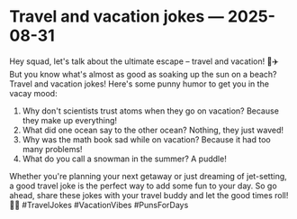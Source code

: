 # Travel and vacation jokes — 2025-08-31

Hey squad, let's talk about the ultimate escape – travel and vacation! 🌴✈️ But you know what's almost as good as soaking up the sun on a beach? Travel and vacation jokes! Here's some punny humor to get you in the vacay mood:

1. Why don't scientists trust atoms when they go on vacation? Because they make up everything!
2. What did one ocean say to the other ocean? Nothing, they just waved!
3. Why was the math book sad while on vacation? Because it had too many problems!
4. What do you call a snowman in the summer? A puddle!

Whether you're planning your next getaway or just dreaming of jet-setting, a good travel joke is the perfect way to add some fun to your day. So go ahead, share these jokes with your travel buddy and let the good times roll! 🤣✨ #TravelJokes #VacationVibes #PunsForDays